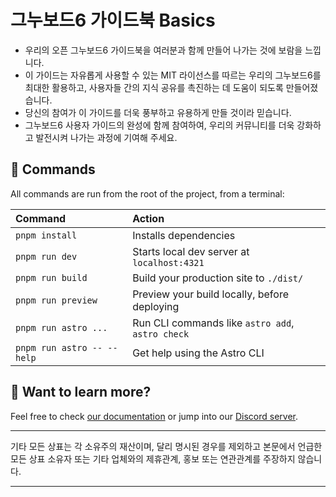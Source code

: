 # 그누보드6 가이드북 Basics

- 우리의 오픈 그누보드6 가이드북을 여러분과 함께 만들어 나가는 것에 보람을 느낍니다.
- 이 가이드는 자유롭게 사용할 수 있는 MIT 라이선스를 따르는 우리의 그누보드6를 최대한 활용하고, 사용자들 간의 지식 공유를 촉진하는 데 도움이 되도록 만들어졌습니다.
- 당신의 참여가 이 가이드를 더욱 풍부하고 유용하게 만들 것이라 믿습니다.
- 그누보드6 사용자 가이드의 완성에 함께 참여하여, 우리의 커뮤니티를 더욱 강화하고 발전시켜 나가는 과정에 기여해 주세요.

## 🧞 Commands

All commands are run from the root of the project, from a terminal:

| Command                    | Action                                           |
| :------------------------- | :----------------------------------------------- |
| `pnpm install`             | Installs dependencies                            |
| `pnpm run dev`             | Starts local dev server at `localhost:4321`      |
| `pnpm run build`           | Build your production site to `./dist/`          |
| `pnpm run preview`         | Preview your build locally, before deploying     |
| `pnpm run astro ...`       | Run CLI commands like `astro add`, `astro check` |
| `pnpm run astro -- --help` | Get help using the Astro CLI                     |

## 👀 Want to learn more?

Feel free to check [our documentation](https://docs.astro.build) or jump into our [Discord server](https://astro.build/chat).

---

기타 모든 상표는 각 소유주의 재산이며, 달리 명시된 경우를 제외하고 본문에서 언급한 모든 상표 소유자 또는 기타 업체와의 제휴관계, 홍보 또는 연관관계를 주장하지 않습니다.

---
